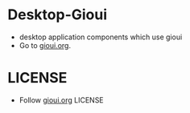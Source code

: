 # Desktop-Gioui

* desktop application components which use gioui
* Go to [gioui.org](https://gioui.org).

# LICENSE

* Follow [gioui.org](https://gioui.org) LICENSE


